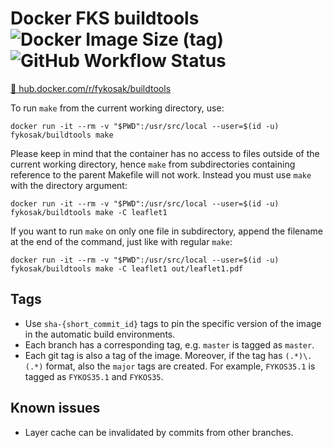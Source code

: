 # Docker FKS buildtools ![Docker Image Size (tag)](https://img.shields.io/docker/image-size/fykosak/buildtools/latest) ![GitHub Workflow Status](https://img.shields.io/github/actions/workflow/status/fykosak/docker-buildtools/docker-build.yml?branch=main)

[🐋 hub.docker.com/r/fykosak/buildtools](https://hub.docker.com/r/fykosak/buildtools)

To run `make` from the current working directory, use:

    docker run -it --rm -v "$PWD":/usr/src/local --user=$(id -u) fykosak/buildtools make

Please keep in mind that the container has no access to files outside of the current working directory, hence `make` from subdirectories containing reference to the parent Makefile will not work.
Instead you must use `make` with the directory argument:

    docker run -it --rm -v "$PWD":/usr/src/local --user=$(id -u) fykosak/buildtools make -C leaflet1

If you want to run `make` on only one file in subdirectory, append the filename at the end of the command, just like with regular `make`:

    docker run -it --rm -v "$PWD":/usr/src/local --user=$(id -u) fykosak/buildtools make -C leaflet1 out/leaflet1.pdf

## Tags

- Use `sha-{short_commit_id}` tags to pin the specific version of the image in the automatic build environments.
- Each branch has a corresponding tag, e.g. `master` is tagged as `master`.
- Each git tag is also a tag of the image. Moreover, if the tag has `(.*)\.(.*)` format, also the `major` tags are created. For example, `FYKOS35.1` is tagged as `FYKOS35.1` and `FYKOS35`.

## Known issues

- Layer cache can be invalidated by commits from other branches.
